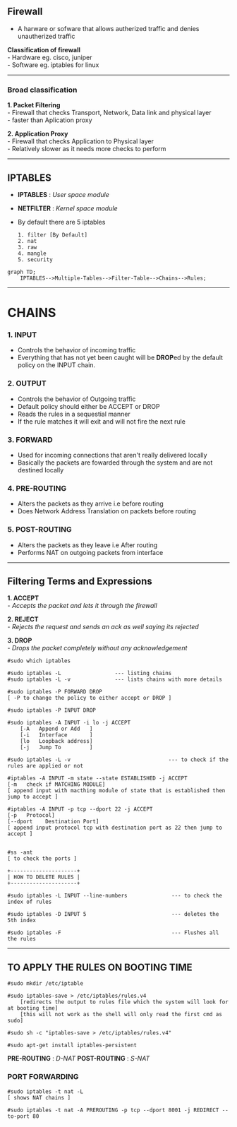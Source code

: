 ## Firewall

- A harware or sofware that allows autherized traffic and denies unautherized traffic

**Classification of firewall** </br>
	- Hardware eg. cisco, juniper </br>
	- Software eg. iptables for linux </br>

_______________________________________________

### Broad classification

**1. Packet Filtering** </br>
		- Firewall that checks Transport, Network, Data link and physical layer </br>
		- faster than Aplication proxy </br>

**2. Application Proxy** </br>
		- Firewall that checks Application to Physical layer </br>
		- Relatively slower as it needs more checks to perform </br>

____________________________________________________

## IPTABLES

- **IPTABLES** : *User space module*

- **NETFILTER** : *Kernel space module*

- By default there are 5 iptables

	  1. filter [By Default]
	  2. nat
	  3. raw
	  4. mangle
	  5. security

```mermaid
graph TD;
    IPTABLES-->Multiple-Tables-->Filter-Table-->Chains-->Rules;
```

_____________________________________

# CHAINS

### 1. INPUT

- Controls the behavior of incoming traffic
- Everything that has not yet been caught will be **DROP**ed by the default policy on the INPUT chain.

### 2. OUTPUT

- Controls the behavior of Outgoing traffic
- Default policy should either be ACCEPT or DROP
- Reads the rules in a sequestial manner
- If the rule matches it will exit and will not fire the next rule

### 3. FORWARD

- Used for incoming connections that aren't really delivered locally
- Basically the packets are fowarded through the system and are not destined locally

### 4. PRE-ROUTING

- Alters the packets as they arrive i.e before routing
- Does Network Address Translation on packets before routing

### 5. POST-ROUTING

- Alters the packets as they leave i.e After routing
- Performs NAT on outgoing packets from interface

______________________________________________

## Filtering Terms and Expressions

**1. ACCEPT** </br>
	- *Accepts the packet and lets it through the firewall* </br>

**2. REJECT** </br>
	- *Rejects the request and sends an ack as well saying its rejected*

**3. DROP** </br>
	- *Drops the packet completely without any acknowledgement* </br>


```
#sudo which iptables				

#sudo iptables -L                 --- listing chains
#sudo iptables -L -v              --- lists chains with more details

#sudo iptables -P FORWARD DROP
[ -P to change the policy to either accept or DROP ]

#sudo iptables -P INPUT DROP

#sudo iptables -A INPUT -i lo -j ACCEPT
	[-A   Append or Add   ]
	[-i   Interface       ]
	[lo   Loopback address]
	[-j   Jump To         ]

#sudo iptables -L -v                               --- to check if the rules are applied or not

#iptables -A INPUT -m state --state ESTABLISHED -j ACCEPT
[-m   check if MATCHING MODULE]
[ append input with macthing module of state that is established then jump to accept ]

#iptables -A INPUT -p tcp --dport 22 -j ACCEPT
[-p   Protocol]
[--dport    Destination Port]
[ append input protocol tcp with destination port as 22 then jump to accept ]


#ss -ant
[ to check the ports ]

+---------------------+
| HOW TO DELETE RULES |
+---------------------+

#sudo iptables -L INPUT --line-numbers              --- to check the index of rules

#sudo iptables -D INPUT 5                           --- deletes the 5th index

#sudo iptables -F                                   --- Flushes all the rules

```
________________________________

## TO APPLY THE RULES ON BOOTING TIME

```
#sudo mkdir /etc/iptable

#sudo iptables-save > /etc/iptables/rules.v4
	[redirects the output to rules file which the system will look for at booting time]
	[this will not work as the shell will only read the first cmd as sudo]

#sudo sh -c "iptables-save > /etc/iptables/rules.v4"

#sudo apt-get install iptables-persistent

```

**PRE-ROUTING**	 :	*D-NAT*
**POST-ROUTING**   :	*S-NAT*

### PORT FORWARDING

```
#sudo iptables -t nat -L
[ shows NAT chains ]

#sudo iptables -t nat -A PREROUTING -p tcp --dport 8001 -j REDIRECT --to-port 80

```
